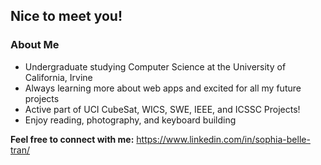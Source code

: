 ## Nice to meet you!
### About Me
- Undergraduate studying Computer Science at the University of California, Irvine
- Always learning more about web apps and excited for all my future projects
- Active part of UCI CubeSat, WICS, SWE, IEEE, and ICSSC Projects!
- Enjoy reading, photography, and keyboard building

**Feel free to connect with me:** https://www.linkedin.com/in/sophia-belle-tran/
